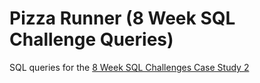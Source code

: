 # Pizza Runner (8 Week SQL Challenge Queries)

SQL queries for the [8 Week SQL Challenges Case Study 2](https://8weeksqlchallenge.com/case-study-2/)
